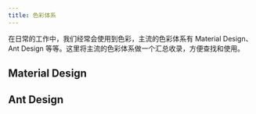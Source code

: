 ```yaml
---
title: 色彩体系
---
```


在日常的工作中，我们经常会使用到色彩，主流的色彩体系有 Material Design、Ant Design 等等。这里将主流的色彩体系做一个汇总收录，方便查找和使用。

## Material Design

<colors :colorOption="$colors.materialDesign"/>

## Ant Design

<colors :colorOption="$colors.antDesign"/>

